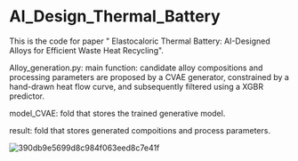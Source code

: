 # AI_Design_Thermal_Battery

This is the code for paper "
Elastocaloric Thermal Battery:  AI-Designed Alloys for Efficient Waste Heat Recycling". 

Alloy_generation.py: main function: candidate alloy compositions and processing parameters are proposed by a CVAE generator, constrained by a hand-drawn heat flow curve, and subsequently filtered using a XGBR predictor.

model_CVAE: fold that stores the trained generative model.

result: fold that stores generated compoitions and process parameters.

![390db9e5699d8c984f063eed8c7e41f](https://github.com/user-attachments/assets/7e7d4f76-6ef2-4237-a57f-64077acec8cc)
